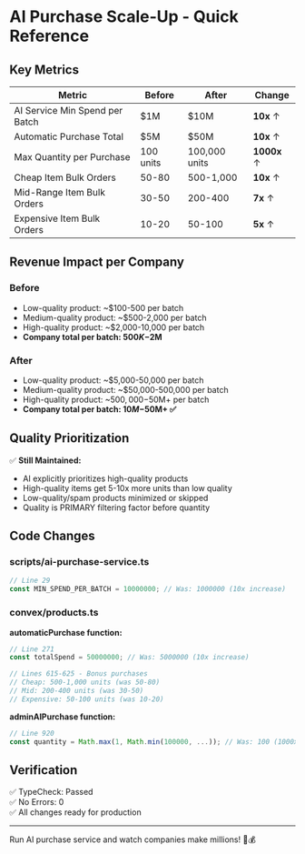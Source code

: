 # AI Purchase Scale-Up - Quick Reference

## Key Metrics

| Metric | Before | After | Change |
|--------|--------|-------|--------|
| AI Service Min Spend per Batch | $1M | $10M | **10x** ↑ |
| Automatic Purchase Total | $5M | $50M | **10x** ↑ |
| Max Quantity per Purchase | 100 units | 100,000 units | **1000x** ↑ |
| Cheap Item Bulk Orders | 50-80 | 500-1,000 | **10x** ↑ |
| Mid-Range Item Bulk Orders | 30-50 | 200-400 | **7x** ↑ |
| Expensive Item Bulk Orders | 10-20 | 50-100 | **5x** ↑ |

## Revenue Impact per Company

### Before
- Low-quality product: ~$100-500 per batch
- Medium-quality product: ~$500-2,000 per batch
- High-quality product: ~$2,000-10,000 per batch
- **Company total per batch: $500K-$2M**

### After
- Low-quality product: ~$5,000-50,000 per batch
- Medium-quality product: ~$50,000-500,000 per batch
- High-quality product: ~$500,000-$50M+ per batch
- **Company total per batch: $10M-$50M+ ✅**

## Quality Prioritization

✅ **Still Maintained:**
- AI explicitly prioritizes high-quality products
- High-quality items get 5-10x more units than low quality
- Low-quality/spam products minimized or skipped
- Quality is PRIMARY filtering factor before quantity

## Code Changes

### scripts/ai-purchase-service.ts
```typescript
// Line 29
const MIN_SPEND_PER_BATCH = 10000000; // Was: 1000000 (10x increase)
```

### convex/products.ts

**automaticPurchase function:**
```typescript
// Line 271
const totalSpend = 50000000; // Was: 5000000 (10x increase)

// Lines 615-625 - Bonus purchases
// Cheap: 500-1,000 units (was 50-80)
// Mid: 200-400 units (was 30-50)
// Expensive: 50-100 units (was 10-20)
```

**adminAIPurchase function:**
```typescript
// Line 920
const quantity = Math.max(1, Math.min(100000, ...)); // Was: 100 (1000x increase)
```

## Verification

✅ TypeCheck: Passed  
✅ No Errors: 0  
✅ All changes ready for production

---

Run AI purchase service and watch companies make millions! 🚀💰
